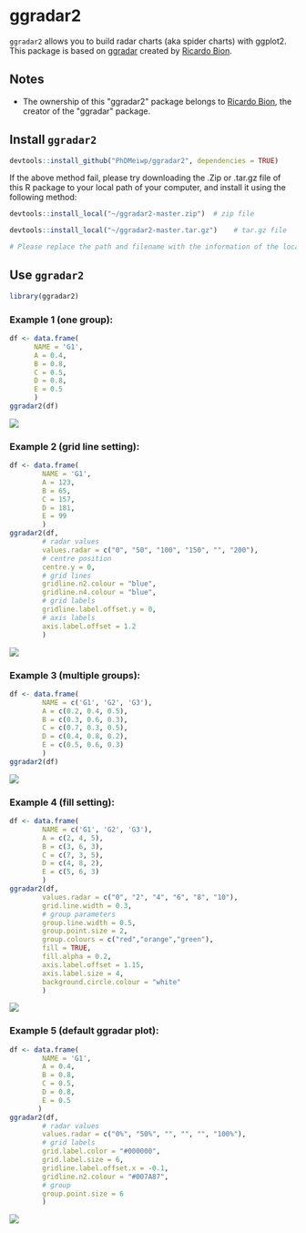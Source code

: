ggradar2
================

`ggradar2` allows you to build radar charts (aka spider charts) with ggplot2. 
This package is based on [ggradar](https://github.com/ricardo-bion/ggradar) created by [Ricardo Bion](https://github.com/ricardo-bion).

## Notes

- The ownership of this "ggradar2" package belongs to [Ricardo Bion](https://github.com/ricardo-bion/ggradar), the creator of the "ggradar" package.

## Install `ggradar2`

``` r
devtools::install_github("PhDMeiwp/ggradar2", dependencies = TRUE)
```

If the above method fail, please try downloading the .Zip or .tar.gz file of this R package to your local path of your computer,
and install it using the following method:

``` r
devtools::install_local("~/ggradar2-master.zip")  # zip file

devtools::install_local("~/ggradar2-master.tar.gz")    # tar.gz file

# Please replace the path and filename with the information of the local file you downloaded. 
```

## Use `ggradar2`

``` r
library(ggradar2) 
```

### Example 1 (one group):

``` r
df <- data.frame(
      NAME = 'G1',
      A = 0.4,
      B = 0.8,
      C = 0.5,
      D = 0.8,
      E = 0.5
      )
ggradar2(df)
```

![](README_files/figures/example1.png)<!-- -->

### Example 2 (grid line setting):

``` r
df <- data.frame(
        NAME = 'G1',
        A = 123,
        B = 65,
        C = 157,
        D = 181,
        E = 99
        )
ggradar2(df,
        # radar values
        values.radar = c("0", "50", "100", "150", "", "200"),
        # centre position
        centre.y = 0,
        # grid lines
        gridline.n2.colour = "blue",
        gridline.n4.colour = "blue",
        # grid labels
        gridline.label.offset.y = 0,
        # axis labels
        axis.label.offset = 1.2
        )
```

![](README_files/figures/example2.png)<!-- -->


### Example 3 (multiple groups):

``` r
df <- data.frame(
        NAME = c('G1', 'G2', 'G3'),
        A = c(0.2, 0.4, 0.5),
        B = c(0.3, 0.6, 0.3),
        C = c(0.7, 0.3, 0.5),
        D = c(0.4, 0.8, 0.2),
        E = c(0.5, 0.6, 0.3)
        )
ggradar2(df)
```

![](README_files/figures/example3.png)<!-- -->


### Example 4 (fill setting):

``` r
df <- data.frame(
        NAME = c('G1', 'G2', 'G3'),
        A = c(2, 4, 5),
        B = c(3, 6, 3),
        C = c(7, 3, 5),
        D = c(4, 8, 2),
        E = c(5, 6, 3)
        )
ggradar2(df,
        values.radar = c("0", "2", "4", "6", "8", "10"),
        grid.line.width = 0.3,
        # group parameters
        group.line.width = 0.5,
        group.point.size = 2,
        group.colours = c("red","orange","green"),
        fill = TRUE,
        fill.alpha = 0.2,
        axis.label.offset = 1.15,
        axis.label.size = 4,
        background.circle.colour = "white"
        )
```

![](README_files/figures/example4.png)<!-- -->


### Example 5 (default ggradar plot): 

``` r
df <- data.frame(
        NAME = 'G1',
        A = 0.4,
        B = 0.8,
        C = 0.5,
        D = 0.8,
        E = 0.5
       )
ggradar2(df,
        # radar values
        values.radar = c("0%", "50%", "", "", "", "100%"),
        # grid labels
        grid.label.color = "#000000",
        grid.label.size = 6,
        gridline.label.offset.x = -0.1,
        gridline.n2.colour = "#007A87",
        # group
        group.point.size = 6
        )
```

![](README_files/figures/example5.png)<!-- -->
